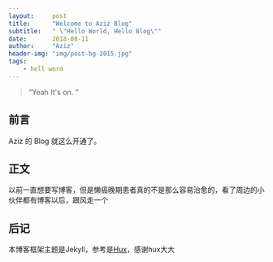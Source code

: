 ```yaml
---
layout:     post
title:      "Welcome to Aziz Blog"
subtitle:   " \"Hello World, Hello Blog\""
date:       2018-08-11
author:     "Aziz"
header-img: "img/post-bg-2015.jpg"
tags:
    - hell word
---
```


> “Yeah It's on. ”


## 前言

Aziz 的 Blog 就这么开通了。

## 正文

以前一直想要写博客，但是懒癌晚期患者真的不是那么容易治愈的，看了周边的小伙伴都有博客以后，跟风走一个

## 后记

本博客框架主题是Jekyll，参考是[Hux](https://huangxuan.me/)，感谢hux大大